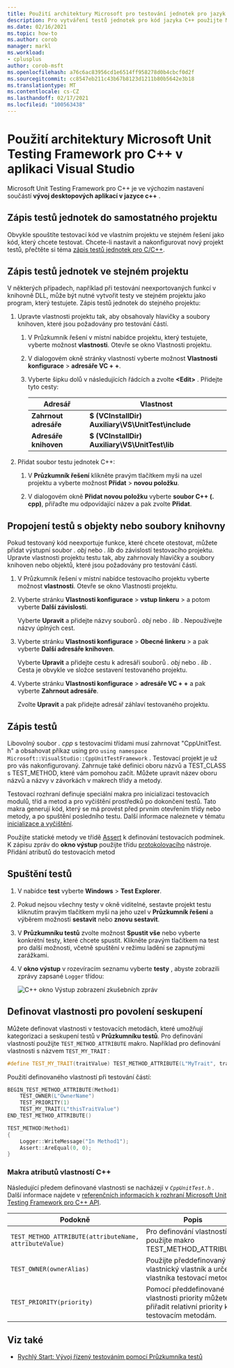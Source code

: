 ```yaml
---
title: Použití architektury Microsoft pro testování jednotek pro jazyk C++
description: Pro vytváření testů jednotek pro kód jazyka C++ použijte Microsoft Unit Testing Framework pro C++.
ms.date: 02/16/2021
ms.topic: how-to
ms.author: corob
manager: markl
ms.workload:
- cplusplus
author: corob-msft
ms.openlocfilehash: a76c6ac83956cd1e6514ff958278d0b4cbcf0d2f
ms.sourcegitcommit: cc8547eb211c43b67b8123d1211b80b5642e3b18
ms.translationtype: MT
ms.contentlocale: cs-CZ
ms.lasthandoff: 02/17/2021
ms.locfileid: "100563438"
---
```

# <a name="use-the-microsoft-unit-testing-framework-for-c-in-visual-studio"></a>Použití architektury Microsoft Unit Testing Framework pro C++ v aplikaci Visual Studio

Microsoft Unit Testing Framework pro C++ je ve výchozím nastavení součástí **vývoj desktopových aplikací v jazyce c++** .

## <a name="to-write-unit-tests-in-a-separate-project"></a><a name="separate_project"></a> Zápis testů jednotek do samostatného projektu

Obvykle spouštíte testovací kód ve vlastním projektu ve stejném řešení jako kód, který chcete testovat. Chcete-li nastavit a nakonfigurovat nový projekt testů, přečtěte si téma [zápis testů jednotek pro C/C++](writing-unit-tests-for-c-cpp.md).

## <a name="to-write-unit-tests-in-the-same-project"></a><a name="same_project"></a> Zápis testů jednotek ve stejném projektu

V některých případech, například při testování neexportovaných funkcí v knihovně DLL, může být nutné vytvořit testy ve stejném projektu jako program, který testujete. Zápis testů jednotek do stejného projektu:

1. Upravte vlastnosti projektu tak, aby obsahovaly hlavičky a soubory knihoven, které jsou požadovány pro testování částí.

   1. V Průzkumník řešení v místní nabídce projektu, který testujete, vyberte možnost **vlastnosti**. Otevře se okno Vlastnosti projektu.

   1. V dialogovém okně stránky vlastností vyberte možnost **Vlastnosti konfigurace**  >  **adresáře VC + +**.

   1. Vyberte šipku dolů v následujících řádcích a zvolte **\<Edit>** . Přidejte tyto cesty:

      | Adresář | Vlastnost |
      |-| - |
      | **Zahrnout adresáře** | **$ (VCInstallDir) Auxiliary\VS\UnitTest\include** |
      | **Adresáře knihoven** | **$ (VCInstallDir) Auxiliary\VS\UnitTest\lib** |

1. Přidat soubor testu jednotek C++:

   1. V **Průzkumník řešení** klikněte pravým tlačítkem myši na uzel projektu a vyberte možnost **Přidat**  >  **novou položku**.

   1. V dialogovém okně **Přidat novou položku** vyberte  **soubor C++ (. cpp)**, přiřaďte mu odpovídající název a pak zvolte **Přidat**.

## <a name="to-link-the-tests-to-the-object-or-library-files"></a><a name="object_files"></a> Propojení testů s objekty nebo soubory knihovny

Pokud testovaný kód neexportuje funkce, které chcete otestovat, můžete přidat výstupní soubor *. obj* nebo *. lib* do závislostí testovacího projektu. Upravte vlastnosti projektu testu tak, aby zahrnovaly hlavičky a soubory knihoven nebo objektů, které jsou požadovány pro testování částí.

1. V Průzkumník řešení v místní nabídce testovacího projektu vyberte možnost **vlastnosti**. Otevře se okno Vlastnosti projektu.

1. Vyberte stránku **Vlastnosti konfigurace**  >  **vstup linkeru**  >   a potom vyberte **Další závislosti**.

   Vyberte **Upravit** a přidejte názvy souborů *. obj* nebo *. lib* . Nepoužívejte názvy úplných cest.

1. Vyberte stránku **Vlastnosti konfigurace**  >  **Obecné linkeru**  >   a pak vyberte **Další adresáře knihoven**.

   Vyberte **Upravit** a přidejte cestu k adresáři souborů *. obj* nebo *. lib* . Cesta je obvykle ve složce sestavení testovaného projektu.

1. Vyberte stránku **Vlastnosti konfigurace**  >  **adresáře VC + +** a pak vyberte **Zahrnout adresáře**.

   Zvolte **Upravit** a pak přidejte adresář záhlaví testovaného projektu.

## <a name="write-the-tests"></a>Zápis testů

Libovolný soubor *. cpp* s testovacími třídami musí zahrnovat "CppUnitTest. h" a obsahovat příkaz using pro `using namespace Microsoft::VisualStudio::CppUnitTestFramework` . Testovací projekt je už pro vás nakonfigurovaný. Zahrnuje také definici oboru názvů a TEST_CLASS s TEST_METHOD, které vám pomohou začít. Můžete upravit název oboru názvů a názvy v závorkách v makrech třídy a metody.

Testovací rozhraní definuje speciální makra pro inicializaci testovacích modulů, tříd a metod a pro vyčištění prostředků po dokončení testů. Tato makra generují kód, který se má provést před prvním otevřením třídy nebo metody, a po spuštění posledního testu. Další informace naleznete v tématu [inicializace a vyčištění](microsoft-visualstudio-testtools-cppunittestframework-api-reference.md#Initialize_and_cleanup).

Použijte statické metody ve třídě [Assert](microsoft-visualstudio-testtools-cppunittestframework-api-reference.md#general_asserts) k definování testovacích podmínek. K zápisu zpráv do **okno výstup** použijte třídu [protokolovacího](microsoft-visualstudio-testtools-cppunittestframework-api-reference.md#logger) nástroje. Přidání atributů do testovacích metod

## <a name="run-the-tests"></a>Spuštění testů

1. V nabídce **test** vyberte **Windows**  >  **Test Explorer**.

1. Pokud nejsou všechny testy v okně viditelné, sestavte projekt testu kliknutím pravým tlačítkem myši na jeho uzel v **Průzkumník řešení** a výběrem možnosti **sestavit** nebo **znovu sestavit**.

1. V **Průzkumníku testů** zvolte možnost **Spustit vše** nebo vyberte konkrétní testy, které chcete spustit. Klikněte pravým tlačítkem na test pro další možnosti, včetně spuštění v režimu ladění se zapnutými zarážkami.

1. V **okno výstup** v rozevíracím seznamu vyberte **testy** , abyste zobrazili zprávy zapsané `Logger` třídou:

   ![C++ okno Výstup zobrazení zkušebních zpráv](media/cpp-test-output-window.png)

## <a name="define-traits-to-enable-grouping"></a>Definovat vlastnosti pro povolení seskupení

Můžete definovat vlastnosti v testovacích metodách, které umožňují kategorizaci a seskupení testů v **Průzkumníku testů**. Pro definování vlastností použijte `TEST_METHOD_ATTRIBUTE` makro. Například pro definování vlastnosti s názvem `TEST_MY_TRAIT` :

```cpp
#define TEST_MY_TRAIT(traitValue) TEST_METHOD_ATTRIBUTE(L"MyTrait", traitValue)
```

Použití definovaného vlastností při testování částí:

```cpp
BEGIN_TEST_METHOD_ATTRIBUTE(Method1)
    TEST_OWNER(L"OwnerName")
    TEST_PRIORITY(1)
    TEST_MY_TRAIT(L"thisTraitValue")
END_TEST_METHOD_ATTRIBUTE()

TEST_METHOD(Method1)
{
    Logger::WriteMessage("In Method1");
    Assert::AreEqual(0, 0);
}
```

### <a name="c-trait-attribute-macros"></a>Makra atributů vlastností C++

Následující předem definované vlastnosti se nacházejí v *`CppUnitTest.h`* . Další informace najdete v [referenčních informacích k rozhraní Microsoft Unit Testing Framework pro C++ API](microsoft-visualstudio-testtools-cppunittestframework-api-reference.md).

|Podokně|Popis|
|-|-----------------|
|`TEST_METHOD_ATTRIBUTE(attributeName, attributeValue)`|Pro definování vlastností použijte makro TEST_METHOD_ATTRIBUTE.|
|`TEST_OWNER(ownerAlias)`|Použijte předdefinovaný vlastnický vlastník a určete vlastníka testovací metody.|
|`TEST_PRIORITY(priority)`|Pomocí předdefinované vlastnosti priority můžete přiřadit relativní priority k testovacím metodám.|

## <a name="see-also"></a>Viz také

- [Rychlý Start: Vývoj řízený testováním pomocí Průzkumníka testů](../test/quick-start-test-driven-development-with-test-explorer.md)
